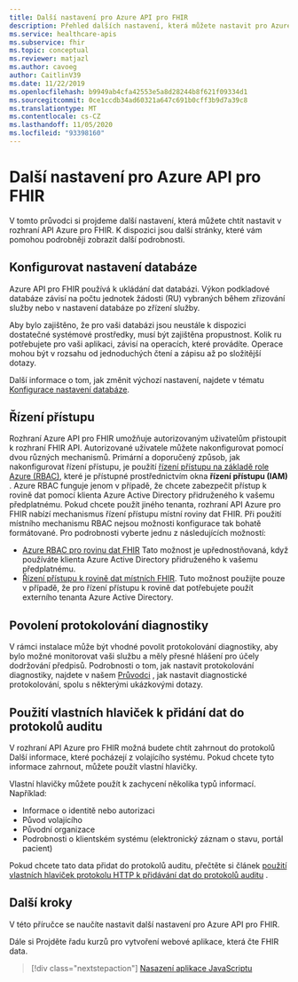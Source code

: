 ```yaml
---
title: Další nastavení pro Azure API pro FHIR
description: Přehled dalších nastavení, která můžete nastavit pro Azure API pro FHIR
ms.service: healthcare-apis
ms.subservice: fhir
ms.topic: conceptual
ms.reviewer: matjazl
ms.author: cavoeg
author: CaitlinV39
ms.date: 11/22/2019
ms.openlocfilehash: b9949ab4cfa42553e5a8d28244b8f621f09334d1
ms.sourcegitcommit: 0ce1ccdb34ad60321a647c691b0cff3b9d7a39c8
ms.translationtype: MT
ms.contentlocale: cs-CZ
ms.lasthandoff: 11/05/2020
ms.locfileid: "93398160"
---
```

# <a name="additional-settings-for-azure-api-for-fhir"></a>Další nastavení pro Azure API pro FHIR

V tomto průvodci si projdeme další nastavení, která můžete chtít nastavit v rozhraní API Azure pro FHIR. K dispozici jsou další stránky, které vám pomohou podrobněji zobrazit další podrobnosti.

## <a name="configure-database-settings"></a>Konfigurovat nastavení databáze

Azure API pro FHIR používá k ukládání dat databázi. Výkon podkladové databáze závisí na počtu jednotek žádosti (RU) vybraných během zřizování služby nebo v nastavení databáze po zřízení služby.

Aby bylo zajištěno, že pro vaši databázi jsou neustále k dispozici dostatečné systémové prostředky, musí být zajištěna propustnost. Kolik ru potřebujete pro vaši aplikaci, závisí na operacích, které provádíte. Operace mohou být v rozsahu od jednoduchých čtení a zápisu až po složitější dotazy.

Další informace o tom, jak změnit výchozí nastavení, najdete v tématu [Konfigurace nastavení databáze](configure-database.md).

## <a name="access-control"></a>Řízení přístupu

Rozhraní Azure API pro FHIR umožňuje autorizovaným uživatelům přistoupit k rozhraní FHIR API. Autorizované uživatele můžete nakonfigurovat pomocí dvou různých mechanismů. Primární a doporučený způsob, jak nakonfigurovat řízení přístupu, je použití [řízení přístupu na základě role Azure (RBAC)](../role-based-access-control/index.yml), které je přístupné prostřednictvím okna **řízení přístupu (IAM)** . Azure RBAC funguje jenom v případě, že chcete zabezpečit přístup k rovině dat pomocí klienta Azure Active Directory přidruženého k vašemu předplatnému. Pokud chcete použít jiného tenanta, rozhraní API Azure pro FHIR nabízí mechanismus řízení přístupu místní roviny dat FHIR. Při použití místního mechanismu RBAC nejsou možnosti konfigurace tak bohatě formátované. Pro podrobnosti vyberte jednu z následujících možností:

* [Azure RBAC pro rovinu dat FHIR](configure-azure-rbac.md) Tato možnost je upřednostňovaná, když používáte klienta Azure Active Directory přidruženého k vašemu předplatnému.
* [Řízení přístupu k rovině dat místních FHIR](configure-local-rbac.md). Tuto možnost použijte pouze v případě, že pro řízení přístupu k rovině dat potřebujete použít externího tenanta Azure Active Directory. 

## <a name="enable-diagnostic-logging"></a>Povolení protokolování diagnostiky
V rámci instalace může být vhodné povolit protokolování diagnostiky, aby bylo možné monitorovat vaši službu a měly přesné hlášení pro účely dodržování předpisů. Podrobnosti o tom, jak nastavit protokolování diagnostiky, najdete v našem [Průvodci](enable-diagnostic-logging.md) , jak nastavit diagnostické protokolování, spolu s některými ukázkovými dotazy. 

## <a name="use-custom-headers-to-add-data-to-audit-logs"></a>Použití vlastních hlaviček k přidání dat do protokolů auditu
V rozhraní API Azure pro FHIR možná budete chtít zahrnout do protokolů Další informace, které pocházejí z volajícího systému. Pokud chcete tyto informace zahrnout, můžete použít vlastní hlavičky.

Vlastní hlavičky můžete použít k zachycení několika typů informací. Například:

* Informace o identitě nebo autorizaci
* Původ volajícího
* Původní organizace
* Podrobnosti o klientském systému (elektronický záznam o stavu, portál pacient)

Pokud chcete tato data přidat do protokolů auditu, přečtěte si článek [použití vlastních hlaviček protokolu HTTP k přidávání dat do protokolů auditu](use-custom-headers.md) .

## <a name="next-steps"></a>Další kroky

V této příručce se naučíte nastavit další nastavení pro Azure API pro FHIR.

Dále si Projděte řadu kurzů pro vytvoření webové aplikace, která čte FHIR data.

>[!div class="nextstepaction"]
>[Nasazení aplikace JavaScriptu](tutorial-web-app-fhir-server.md)